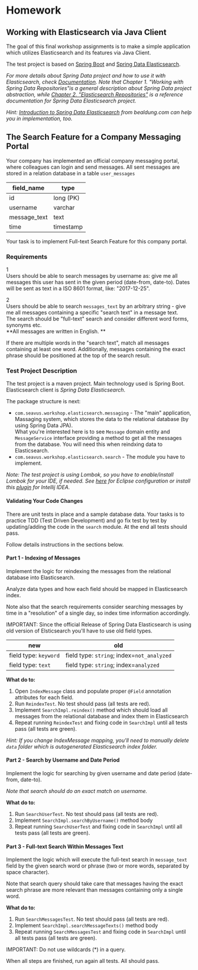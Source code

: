 # Homework

## Working with Elasticsearch via Java Client

The goal of this final workshop assignments is to make a simple application which utilizes
Elasticsearch and its features via Java Client.

The test project is based on [Spring Boot](https://projects.spring.io/spring-boot/) and 
[Spring Data Elasticsearch](https://projects.spring.io/spring-data-elasticsearch/).

*For more details about Spring Data project and how to use it with Elasticsearch, check
[Documentation](https://docs.spring.io/spring-data/elasticsearch/docs/current/reference/html/). Note that 
Chapter 1. "Working with Spring Data Repositories"is a general description about Spring Data
project abstraction, while [Chapter 2. "Elasticsearch Repositories"](https://docs.spring.io/spring-data/elasticsearch/docs/current/reference/html/#reference) 
is a reference documentation for Spring Data Elasticsearch project.*

*Hint: [Introduction to Spring Data Elasticsearch](http://www.baeldung.com/spring-data-elasticsearch-tutorial)
from bealdung.com can help you in implementation, too.*

## The Search Feature for a Company Messaging Portal

Your company has implemented an official company messaging portal, where colleagues can
login and send messages. All sent messages are stored in a relation database in a table 
`user_messages`

|field_name|type|
|--------|-------|
|id|long (PK)|
|username|varchar|
|message_text|text|
|time|timestamp|

Your task is to implement Full-text Search Feature for this company portal. 

### Requirements

1  
Users should be able to search messages by username as: give me all messages this user has sent
in the given period (date-from, date-to). Dates will be sent as text in a ISO 8601 format, like: "2017-12-25".

2  
Users should be able to search `messages_text` by an arbitrary string - give me all messages containing 
a specific "search text" in a message text.   
The search should be "full-text" search and consider different word forms, synonyms etc.  
**All messages are written in English.  **

If there are multiple words in the "search text", match all messages containing at least one word. 
Additionally, messages containing the exact phrase should be positioned at the top of the search result.


### Test Project Description

The test project is a maven project. Main technology used is Spring Boot. 
Elasticsearch client is *Spring Data Elasticsearch*. 

The package structure is next:
* `com.seavus.workshop.elasticsearch.messaging` -  The "main" application, 
Massaging system, which stores the data to the relational database (by using Spring Data JPA).  
What you're interested here is to see `Message` domain entity and `MessageService` interface
providing a method to get all the messages from the database. You will need this when
reindxing data to Elasticsearch.
* `com.seavus.workshop.elasticsearch.search` -  The module you have to implement.

*Note: The test project is using Lombok, so you have to enable/install Lombok
for your IDE, if needed. See [here](https://projectlombok.org/setup/eclipse) for Eclipse configuration or
install this [plugin](https://plugins.jetbrains.com/plugin/6317-lombok-plugin) for Intellij IDEA.*

#### Validating Your Code Changes

There are unit tests in place and a sample database data. Your tasks is to practice TDD 
(Test Driven Development) and go fix test by test by updating/adding the code in the 
`search` module. At the end all tests should pass. 

Follow details instructions in the sections below. 

#### Part 1 - Indexing of Messages

Implement the logic for reindexing the messages from the relational database into Elasticsearch.

Analyze data types and how each field should be mapped in Elasticsearch index.

Note also that the search requirements consider searching messages by time in a "resolution" of a single day,
so index time information accordingly. 

IMPORTANT:
Since the official Release of Spring Data Elasticsearch is using old version of Elsticsearch
you'll have to use old field types. 

|new|old|
|---|---|
|field type: `keyword`|field type: `string`; index=`not_analyzed`|
|field type: `text`|field type: `string`; index=`analyzed`|

**What do to:**   

1. Open `IndexMessage` class and populate proper `@Field` annotation attributes 
for each field.
1. Run `ReindexTest`. No test should pass (all tests are red).
1. Implement `SearchImpl.reindex()` method which should load all messages from the 
relational database and index them in Elasticsearch
1. Repeat running `ReindexTest` and fixing code in `SearchImpl` until all tests pass
(all tests are green).

*Hint: If you change IndexMessage mapping, you'll need to manually delete `data` folder
which is autogenerated Elasticsearch index folder.*

#### Part 2 - Search by Username and Date Period

Implement the logic for searching by given username and date period (date-from, date-to). 

*Note that search should do an exact match on username.*

**What do to:**   
1. Run `SearchUserTest`. No test should pass (all tests are red).
1. Implement `SearchImpl.searchByUsername()` method body
1. Repeat running `SearchUserTest` and fixing code in `SearchImpl` until all tests pass
(all tests are green).

#### Part 3 - Full-text Search Within Messages Text

Implement the logic which will execute the full-text search in `message_text` field by the given search word 
or phrase (two or more words, separated by space character).

Note that search query should take care that messages having the exact search phrase are more relevant
than messages containing only a single word. 

**What do to:**   
1. Run `SearchMessagesTest`. No test should pass (all tests are red).
1. Implement `SearchImpl.searchMessageTexts()` method body
1. Repeat running `SearchMessagesTest` and fixing code in `SearchImpl` until all tests pass
(all tests are green). 

IMPORTANT: Do not use wildcards (*) in a query.

When all steps are finished, run again all tests. All should pass.




